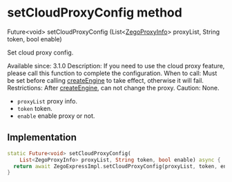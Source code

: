 


# setCloudProxyConfig method








Future&lt;void> setCloudProxyConfig
(List&lt;[ZegoProxyInfo](../../zego_uikit_prebuilt_live_audio_room/ZegoProxyInfo-class.md)> proxyList, String token, bool enable)





<p>Set cloud proxy config.</p>
<p>Available since: 3.1.0
Description: If you need to use the cloud proxy feature, please call this function to complete the configuration.
When to call: Must be set before calling <a class="deprecated" href="../../zego_uikit_prebuilt_live_audio_room/ZegoExpressEngine/createEngine.md">createEngine</a> to take effect, otherwise it will fail.
Restrictions: After <a class="deprecated" href="../../zego_uikit_prebuilt_live_audio_room/ZegoExpressEngine/createEngine.md">createEngine</a>, can not change the proxy.
Caution: None.</p>
<ul>
<li><code>proxyList</code> proxy info.</li>
<li><code>token</code> token.</li>
<li><code>enable</code> enable proxy or not.</li>
</ul>



## Implementation

```dart
static Future<void> setCloudProxyConfig(
    List<ZegoProxyInfo> proxyList, String token, bool enable) async {
  return await ZegoExpressImpl.setCloudProxyConfig(proxyList, token, enable);
}
```







